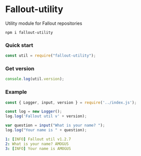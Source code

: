 # Fallout-utility
Utility module for Fallout repositories

```
npm i fallout-utility
```

### Quick start
```js
const util = require("fallout-utility");
```

### Get version
```js
console.log(util.version);
```

### Example

```js
const { Logger, input, version } = require('../index.js');

const log = new Logger();
log.log('Fallout util v' + version);

var question = input("What is your name? ");
log.log("Your name is " + question);
```

```yml
1: [INFO] Fallout util v1.2.7
2: What is your name? AMOGUS
3: [INFO] Your name is AMOGUS
```
